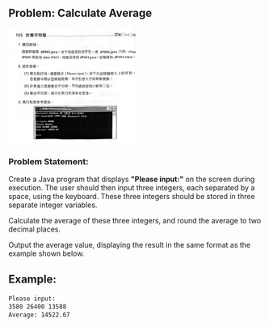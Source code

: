 ## Problem: Calculate Average

<img alt="Example" src="https://github.com/OG-Matcha/NCU-MIS-Java/blob/dd21f7379dbda4323dc4d4e761011941567dc644/Questions_Pic/0224%E8%AA%B2%E5%A0%82%E7%B7%B4%E7%BF%92.png" style = "width: 50%">

### Problem Statement:

Create a Java program that displays **"Please input:"** on the screen during execution. The user should then input three integers, each separated by a space, using the keyboard. These three integers should be stored in three separate integer variables.

Calculate the average of these three integers, and round the average to two decimal places.

Output the average value, displaying the result in the same format as the example shown below.

## Example:
```
Please input: 
3580 26400 13588
Average: 14522.67
```
